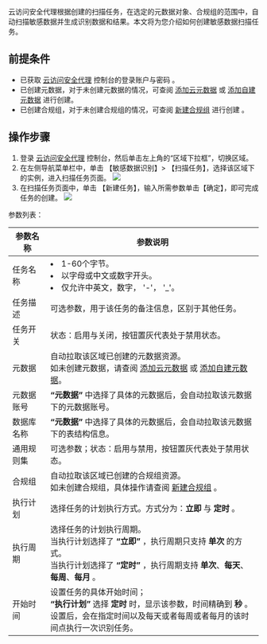 云访问安全代理根据创建的扫描任务，在选定的元数据对象、合规组的范围中，自动扫描敏感数据并生成识别数据和结果。本文将为您介绍如何创建敏感数据扫描任务。

## 前提条件
- 已获取 [云访问安全代理](https://console.cloud.tencent.com/casb) 控制台的登录账户与密码 。
- 已创建元数据，对于未创建元数据的情况，可查阅 [添加云元数据](https://cloud.tencent.com/document/product/1303/55925)  或  [添加自建元数据](https://cloud.tencent.com/document/product/1303/55926) 进行创建。
-  已创建合规组，对于未创建合规组的情况，可查阅  [新建合规组](https://cloud.tencent.com/document/product/1303/56680) 进行创建 。

## 操作步骤

1. 登录 [云访问安全代理](https://console.cloud.tencent.com/casb)  控制台，然后单击左上角的“区域下拉框”，切换区域。
2. 在左侧导航菜单栏中，单击 【敏感数据识别】> 【扫描任务】，选择该区域下的实例，进入扫描任务页面。
![](https://main.qcloudimg.com/raw/589f515ac43c0c4c5a375a436992425c.png)
3. 在扫描任务页面中，单击 【新建任务】，输入所需参数单击【确定】，即可完成任务的创建。
![](https://main.qcloudimg.com/raw/84fa655924785a39334a9e22262d9516.png)

参数列表：

| 参数名称   | 参数说明                                                     |
| ---------- | ------------------------------------------------------------ |
| 任务名称   | <li>1-60个字节。<li>以字母或中文或数字开头。<li>仅允许中英文，数字， '-'， '_'。 |
| 任务描述   | 可选参数，用于该任务的备注信息，区别于其他任务。             |
| 任务开关   | 状态：启用与关闭，按钮置灰代表处于禁用状态。                 |
| 元数据     | 自动拉取该区域已创建的元数据资源。<br>如未创建元数据，请查阅 [添加云元数据](https://cloud.tencent.com/document/product/1303/55925)  或  [添加自建元数据](https://cloud.tencent.com/document/product/1303/55926)。|
| 元数据账号 | **“元数据”** 中选择了具体的元数据后，会自动拉取该元数据下的元数据账号。 |
| 数据库名称 | **“元数据”** 中选择了具体的元数据后，会自动拉取该元数据下的表结构信息。 |
| 通用规则集 | 可选参数；状态：启用与禁用，按钮置灰代表处于禁用状态。       |
| 合规组     | 自动拉取该区域已创建的合规组资源。<br>如未创建合规组，具体操作请查阅  [新建合规组](https://cloud.tencent.com/document/product/1303/56680)  。 |
| 执行计划   | 选择任务的计划执行方式。方式分为：**立即** 与 **定时** 。    |
| 执行周期   | 选择任务的计划执行周期。<br>当执行计划选择了 **“立即”** ，执行周期只支持 **单次** 的方式。<br>当执行计划选择了 **“定时”** ，执行周期支持 **单次**、**每天**、**每周**、**每月** 。 |
| 开始时间   | 设置任务的具体开始时间；<br>**“执行计划”** 选择 **定时** 时，显示该参数，时间精确到 **秒** 。<br>设置后，会在指定时间以及每天或者每周或者每月的该时间点执行一次识别任务。 |

